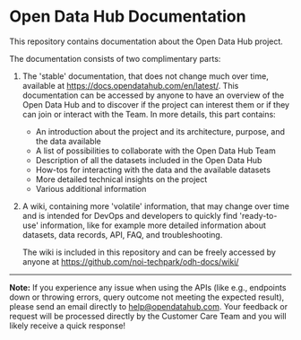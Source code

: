 <!--
SPDX-FileCopyrightText: NOI Techpark <digital@noi.bz.it>

SPDX-License-Identifier: CC0-1.0
-->

Open Data Hub Documentation
=============================

This repository contains documentation about the Open Data Hub
project.

The documentation consists of two complimentary parts:

1. The 'stable' documentation, that does not change much over time,
   available at https://docs.opendatahub.com/en/latest/.  This
   documentation can be accessed by anyone to have an overview of the
   Open Data Hub and to discover if the project can interest them or
   if they can join or interact with the Team. In more details, this
   part contains:

   * An introduction about the project and its architecture, purpose,
     and the data available
   * A list of possibilities to collaborate with the Open Data Hub
     Team
   * Description of all the datasets included in the Open Data Hub
   * How-tos for interacting with the data and the available datasets  
   * More detailed technical insights on the project
   * Various additional information
  
2. A wiki, containing more 'volatile' information, that may change
   over time and is intended for DevOps and developers to quickly find
   'ready-to-use' information, like for example more detailed
   information about datasets, data records, API, FAQ, and
   troubleshooting.

   The wiki is included in this repository and can be freely accessed
   by anyone at https://github.com/noi-techpark/odh-docs/wiki/

*****

**Note:** If you experience any issue when using the APIs (like e.g.,
endpoints down or throwing errors, query outcome not meeting the
expected result), please send an email directly to
help@opendatahub.com. Your feedback or request will be processed
directly by the Customer Care Team and you will likely receive a quick
response!
